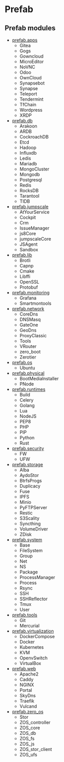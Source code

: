 # Prefab

## Prefab modules
- [prefab.apps](prefab.apps.md)
    - Gitea
    - Gogs
    - Gowncloud
    - MicroEditor
    - NoVNC
    - Odoo
    - OwnCloud
    - Synapsebot
    - Synapse
    - Teleport
    - Tendermint
    - TfChain
    - Wordpress
    - XRDP
- [prefab.db](prefab.db.md)
    - Arakoon
    - ARDB
    - CockroachDB
    - Etcd
    - Hadoop
    - Influxdb
    - Ledis
    - Mariadb
    - MongoCluster
    - Mongodb
    - Postgresql
    - Redis
    - RocksDB
    - Tarantool
    - TIDB
- [prefab.jumpscale](prefab.jumpscale.md)
    - AtYourService
    - Cockpit
    - Crm
    - IssueManager
    - js8Core
    - jumpscaleCore
    - JSAgent
    - Sandbox
- [prefab.lib](prefab.lib.md)
    - Brotli
    - Capnp
    - Cmake
    - Libffi
    - OpenSSL
    - Protobuf
- [prefab.monitoring](prefab.monitoring.md)
    - Grafana
    - Smartmontools
- [prefab.network](prefab.network.md)
    - CoreDns
    - DNSMasq
    - GateOne
    - GeoDns
    - ProxyClassic
    - Tools
    - VRouter
    - zero_boot
    - Zerotier
- [prefab.os](prefab.os.md)
    - Ubuntu
- [prefab.physical](prefab.physical.md)
    - BootMediaInstaller
    - PNode
- [prefab.runtimes](prefab.runtimes.md)
    - Build
    - Celery
    - Golang
    - Lua
    - NodeJS
    - PEP8
    - PHP
    - PIP
    - Python
    - Rust
- [prefab.security](prefab.security.md)
    - FW
    - UFW
- [prefab.storage](prefab.storage.md)
    - Alba
    - AydoStor
    - BtrfsProgs
    - Duplicacy
    - Fuse
    - IPFS
    - Minio
    - PyFTPServer
    - Restic
    - S3Scality
    - Syncthing
    - VolumeDriver
    - ZDisk
- [prefab.system](prefab.system.md)
    - Base
    - FileSystem
    - Group
    - Net
    - NS
    - Package
    - ProcessManager
    - Process
    - Rsync
    - SSH
    - SSHReflector
    - Tmux
    - User
- [prefab.tools](prefab.tools.md)
    - Git
    - Mercurial
- [prefab.virtualization](prefab.virtualization.md)
    - DockerCompose
    - Docker
    - Kubernetes
    - KVM
    - OpenvSwitch
    - VirtualBox
- [prefab.web](prefab.web.md)
    - Apache2
    - Caddy
    - NGINX
    - Portal
    - SkyDns
    - Traefik
    - Vulcand
- [prefab.zero_os](prefab.zero_os.md)
    - Stor
    - ZOS_controller
    - ZOS_core
    - ZOS_db
    - ZOS_fs
    - ZOS_js
    - ZOS_stor_client
    - ZOS_ufs